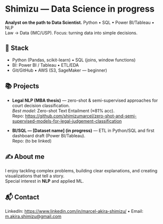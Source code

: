 # Shimizu — Data Science in progress

**Analyst on the path to Data Scientist.** Python • SQL • Power BI/Tableau • NLP  
Law → Data (IMC/USP). Focus: turning data into simple decisions.

## 🔧 Stack
- Python (Pandas, scikit-learn) • SQL (joins, window functions)  
- BI: Power BI / Tableau • ETL/EDA  
- Git/GitHub • AWS (S3, SageMaker — beginner)

## 📚 Projects
- **Legal NLP (MBA thesis)** — zero-shot & semi-supervised approaches for court decision classification.  
  *Best model:* Zero-shot Text Entailment (≈81% acc).  
  Repo: https://github.com/shimizumarcel/zero-shot-and-semi-supervised-models-for-legal-judgement-classification

- **BI/SQL — [Dataset name] (in progress)** — ETL in Python/SQL and first dashboard draft (Power BI/Tableau).  
  Repo: (to be linked)

## ✍️ About me
I enjoy tackling complex problems, building clear explanations, and creating visualizations that tell a story.  
Special interest in **NLP** and applied ML.


## 📬 Contact
LinkedIn: https://www.linkedin.com/in/marcel-akira-shimizu/ • Email: m.akira.shimizu@gmail.com
